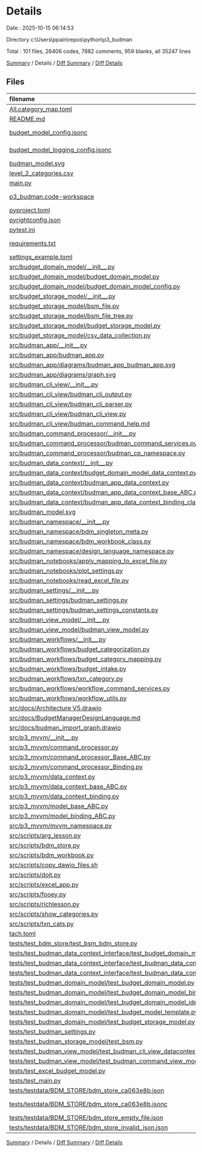 # Details

Date : 2025-10-15 06:14:53

Directory c:\\Users\\ppain\\repos\\python\\p3_budman

Total : 101 files,  26406 codes, 7882 comments, 959 blanks, all 35247 lines

[Summary](results.md) / Details / [Diff Summary](diff.md) / [Diff Details](diff-details.md)

## Files
| filename | language | code | comment | blank | total |
| :--- | :--- | ---: | ---: | ---: | ---: |
| [All.category\_map.toml](/All.category_map.toml) | TOML | 530 | 73 | 1 | 604 |
| [README.md](/README.md) | Markdown | 325 | 1 | 81 | 407 |
| [budget\_model\_config.jsonc](/budget_model_config.jsonc) | JSON with Comments | 29 | 11 | 0 | 40 |
| [budget\_model\_logging\_config.jsonc](/budget_model_logging_config.jsonc) | JSON with Comments | 61 | 18 | 0 | 79 |
| [budman\_model.svg](/budman_model.svg) | XML | 369 | 71 | 1 | 441 |
| [level\_2\_categories.csv](/level_2_categories.csv) | CSV | 248 | 0 | 1 | 249 |
| [main.py](/main.py) | Python | 67 | 41 | 3 | 111 |
| [p3\_budman.code-workspace](/p3_budman.code-workspace) | JSON with Comments | 50 | 0 | 0 | 50 |
| [pyproject.toml](/pyproject.toml) | TOML | 13 | 0 | 3 | 16 |
| [pyrightconfig.json](/pyrightconfig.json) | JSON | 6 | 0 | 0 | 6 |
| [pytest.ini](/pytest.ini) | Ini | 12 | 0 | 1 | 13 |
| [requirements.txt](/requirements.txt) | pip requirements | 164 | 0 | 1 | 165 |
| [settings\_example.toml](/settings_example.toml) | TOML | 18 | 8 | 5 | 31 |
| [src/budget\_domain\_model/\_\_init\_\_.py](/src/budget_domain_model/__init__.py) | Python | 14 | 10 | 2 | 26 |
| [src/budget\_domain\_model/budget\_domain\_model.py](/src/budget_domain_model/budget_domain_model.py) | Python | 966 | 638 | 48 | 1,652 |
| [src/budget\_domain\_model/budget\_domain\_model\_config.py](/src/budget_domain_model/budget_domain_model_config.py) | Python | 328 | 126 | 16 | 470 |
| [src/budget\_storage\_model/\_\_init\_\_.py](/src/budget_storage_model/__init__.py) | Python | 61 | 13 | 4 | 78 |
| [src/budget\_storage\_model/bsm\_file.py](/src/budget_storage_model/bsm_file.py) | Python | 82 | 45 | 9 | 136 |
| [src/budget\_storage\_model/bsm\_file\_tree.py](/src/budget_storage_model/bsm_file_tree.py) | Python | 197 | 58 | 15 | 270 |
| [src/budget\_storage\_model/budget\_storage\_model.py](/src/budget_storage_model/budget_storage_model.py) | Python | 464 | 386 | 12 | 862 |
| [src/budget\_storage\_model/csv\_data\_collection.py](/src/budget_storage_model/csv_data_collection.py) | Python | 77 | 76 | 4 | 157 |
| [src/budman\_app/\_\_init\_\_.py](/src/budman_app/__init__.py) | Python | 12 | 10 | 4 | 26 |
| [src/budman\_app/budman\_app.py](/src/budman_app/budman_app.py) | Python | 180 | 114 | 11 | 305 |
| [src/budman\_app/diagrams/budman\_app\_budman\_app.svg](/src/budman_app/diagrams/budman_app_budman_app.svg) | XML | 406 | 77 | 1 | 484 |
| [src/budman\_app/diagrams/graph.svg](/src/budman_app/diagrams/graph.svg) | XML | 406 | 77 | 1 | 484 |
| [src/budman\_cli\_view/\_\_init\_\_.py](/src/budman_cli_view/__init__.py) | Python | 16 | 5 | 2 | 23 |
| [src/budman\_cli\_view/budman\_cli\_output.py](/src/budman_cli_view/budman_cli_output.py) | Python | 80 | 49 | 3 | 132 |
| [src/budman\_cli\_view/budman\_cli\_parser.py](/src/budman_cli_view/budman_cli_parser.py) | Python | 742 | 132 | 48 | 922 |
| [src/budman\_cli\_view/budman\_cli\_view.py](/src/budman_cli_view/budman_cli_view.py) | Python | 256 | 262 | 12 | 530 |
| [src/budman\_cli\_view/budman\_command\_help.md](/src/budman_cli_view/budman_command_help.md) | Markdown | 64 | 0 | 25 | 89 |
| [src/budman\_command\_processor/\_\_init\_\_.py](/src/budman_command_processor/__init__.py) | Python | 24 | 10 | 5 | 39 |
| [src/budman\_command\_processor/budman\_command\_services.py](/src/budman_command_processor/budman_command_services.py) | Python | 685 | 323 | 10 | 1,018 |
| [src/budman\_command\_processor/budman\_cp\_namespace.py](/src/budman_command_processor/budman_cp_namespace.py) | Python | 147 | 33 | 11 | 191 |
| [src/budman\_data\_context/\_\_init\_\_.py](/src/budman_data_context/__init__.py) | Python | 15 | 4 | 2 | 21 |
| [src/budman\_data\_context/budget\_domain\_model\_data\_context.py](/src/budman_data_context/budget_domain_model_data_context.py) | Python | 229 | 187 | 14 | 430 |
| [src/budman\_data\_context/budman\_app\_data\_context.py](/src/budman_data_context/budman_app_data_context.py) | Python | 462 | 303 | 40 | 805 |
| [src/budman\_data\_context/budman\_app\_data\_context\_base\_ABC.py](/src/budman_data_context/budman_app_data_context_base_ABC.py) | Python | 188 | 189 | 37 | 414 |
| [src/budman\_data\_context/budman\_app\_data\_context\_binding\_class.py](/src/budman_data_context/budman_app_data_context_binding_class.py) | Python | 171 | 208 | 41 | 420 |
| [src/budman\_model.svg](/src/budman_model.svg) | XML | 369 | 71 | 1 | 441 |
| [src/budman\_namespace/\_\_init\_\_.py](/src/budman_namespace/__init__.py) | Python | 141 | 25 | 3 | 169 |
| [src/budman\_namespace/bdm\_singleton\_meta.py](/src/budman_namespace/bdm_singleton_meta.py) | Python | 15 | 32 | 2 | 49 |
| [src/budman\_namespace/bdm\_workbook\_class.py](/src/budman_namespace/bdm_workbook_class.py) | Python | 191 | 117 | 4 | 312 |
| [src/budman\_namespace/design\_language\_namespace.py](/src/budman_namespace/design_language_namespace.py) | Python | 202 | 83 | 5 | 290 |
| [src/budman\_notebooks/apply\_mapping\_to\_excel\_file.py](/src/budman_notebooks/apply_mapping_to_excel_file.py) | Python | 52 | 42 | 20 | 114 |
| [src/budman\_notebooks/plot\_settings.py](/src/budman_notebooks/plot_settings.py) | Python | 17 | 0 | 3 | 20 |
| [src/budman\_notebooks/read\_excel\_file.py](/src/budman_notebooks/read_excel_file.py) | Python | 31 | 26 | 18 | 75 |
| [src/budman\_settings/\_\_init\_\_.py](/src/budman_settings/__init__.py) | Python | 14 | 10 | 4 | 28 |
| [src/budman\_settings/budman\_settings.py](/src/budman_settings/budman_settings.py) | Python | 42 | 30 | 2 | 74 |
| [src/budman\_settings/budman\_settings\_constants.py](/src/budman_settings/budman_settings_constants.py) | Python | 24 | 12 | 4 | 40 |
| [src/budman\_view\_model/\_\_init\_\_.py](/src/budman_view_model/__init__.py) | Python | 11 | 5 | 2 | 18 |
| [src/budman\_view\_model/budman\_view\_model.py](/src/budman_view_model/budman_view_model.py) | Python | 681 | 787 | 14 | 1,482 |
| [src/budman\_workflows/\_\_init\_\_.py](/src/budman_workflows/__init__.py) | Python | 88 | 21 | 2 | 111 |
| [src/budman\_workflows/budget\_categorization.py](/src/budman_workflows/budget_categorization.py) | Python | 612 | 275 | 34 | 921 |
| [src/budman\_workflows/budget\_category\_mapping.py](/src/budman_workflows/budget_category_mapping.py) | Python | 608 | 185 | 17 | 810 |
| [src/budman\_workflows/budget\_intake.py](/src/budman_workflows/budget_intake.py) | Python | 74 | 75 | 7 | 156 |
| [src/budman\_workflows/txn\_category.py](/src/budman_workflows/txn_category.py) | Python | 392 | 280 | 22 | 694 |
| [src/budman\_workflows/workflow\_command\_services.py](/src/budman_workflows/workflow_command_services.py) | Python | 483 | 285 | 7 | 775 |
| [src/budman\_workflows/workflow\_utils.py](/src/budman_workflows/workflow_utils.py) | Python | 257 | 87 | 7 | 351 |
| [src/docs/Architecture V5.drawio](/src/docs/Architecture%20V5.drawio) | Draw.io | 7,395 | 0 | 1 | 7,396 |
| [src/docs/BudgetManagerDesignLanguage.md](/src/docs/BudgetManagerDesignLanguage.md) | Markdown | 126 | 0 | 74 | 200 |
| [src/docs/budman\_import\_graph.drawio](/src/docs/budman_import_graph.drawio) | Draw.io | 3,045 | 0 | 1 | 3,046 |
| [src/p3\_mvvm/\_\_init\_\_.py](/src/p3_mvvm/__init__.py) | Python | 110 | 27 | 3 | 140 |
| [src/p3\_mvvm/command\_processor.py](/src/p3_mvvm/command_processor.py) | Python | 350 | 364 | 15 | 729 |
| [src/p3\_mvvm/command\_processor\_Base\_ABC.py](/src/p3_mvvm/command_processor_Base_ABC.py) | Python | 74 | 87 | 15 | 176 |
| [src/p3\_mvvm/command\_processor\_Binding.py](/src/p3_mvvm/command_processor_Binding.py) | Python | 132 | 114 | 12 | 258 |
| [src/p3\_mvvm/data\_context.py](/src/p3_mvvm/data_context.py) | Python | 27 | 47 | 5 | 79 |
| [src/p3\_mvvm/data\_context\_base\_ABC.py](/src/p3_mvvm/data_context_base_ABC.py) | Python | 26 | 38 | 4 | 68 |
| [src/p3\_mvvm/data\_context\_binding.py](/src/p3_mvvm/data_context_binding.py) | Python | 42 | 76 | 6 | 124 |
| [src/p3\_mvvm/model\_base\_ABC.py](/src/p3_mvvm/model_base_ABC.py) | Python | 6 | 23 | 2 | 31 |
| [src/p3\_mvvm/model\_binding\_ABC.py](/src/p3_mvvm/model_binding_ABC.py) | Python | 11 | 20 | 2 | 33 |
| [src/p3\_mvvm/mvvm\_namespace.py](/src/p3_mvvm/mvvm_namespace.py) | Python | 38 | 61 | 10 | 109 |
| [src/scripts/arg\_lesson.py](/src/scripts/arg_lesson.py) | Python | 42 | 8 | 6 | 56 |
| [src/scripts/bdm\_store.py](/src/scripts/bdm_store.py) | Python | 155 | 113 | 8 | 276 |
| [src/scripts/bdm\_workbook.py](/src/scripts/bdm_workbook.py) | Python | 58 | 21 | 2 | 81 |
| [src/scripts/copy\_dawio\_files.sh](/src/scripts/copy_dawio_files.sh) | Shell Script | 1 | 1 | 3 | 5 |
| [src/scripts/doit.py](/src/scripts/doit.py) | Python | 71 | 22 | 5 | 98 |
| [src/scripts/excel\_app.py](/src/scripts/excel_app.py) | Python | 40 | 61 | 3 | 104 |
| [src/scripts/fooey.py](/src/scripts/fooey.py) | Python | 61 | 76 | 7 | 144 |
| [src/scripts/richlesson.py](/src/scripts/richlesson.py) | Python | 43 | 6 | 6 | 55 |
| [src/scripts/show\_categories.py](/src/scripts/show_categories.py) | Python | 56 | 26 | 3 | 85 |
| [src/scripts/txn\_cats.py](/src/scripts/txn_cats.py) | Python | 392 | 200 | 38 | 630 |
| [tach.toml](/tach.toml) | TOML | 29 | 0 | 7 | 36 |
| [tests/test\_bdm\_store/test\_bsm\_bdm\_store.py](/tests/test_bdm_store/test_bsm_bdm_store.py) | Python | 127 | 31 | 4 | 162 |
| [tests/test\_budman\_data\_context\_interface/test\_budget\_domain\_model\_working\_data\_base\_interface.py](/tests/test_budman_data_context_interface/test_budget_domain_model_working_data_base_interface.py) | Python | 118 | 76 | 4 | 198 |
| [tests/test\_budman\_data\_context\_interface/test\_budman\_data\_context\_base\_interface.py](/tests/test_budman_data_context_interface/test_budman_data_context_base_interface.py) | Python | 164 | 61 | 3 | 228 |
| [tests/test\_budman\_data\_context\_interface/test\_budman\_data\_context\_client\_interface.py](/tests/test_budman_data_context_interface/test_budman_data_context_client_interface.py) | Python | 171 | 20 | 7 | 198 |
| [tests/test\_budman\_domain\_model/test\_budget\_domain\_model.py](/tests/test_budman_domain_model/test_budget_domain_model.py) | Python | 264 | 49 | 10 | 323 |
| [tests/test\_budman\_domain\_model/test\_budget\_domain\_model\_binding.py](/tests/test_budman_domain_model/test_budget_domain_model_binding.py) | Python | 47 | 18 | 2 | 67 |
| [tests/test\_budman\_domain\_model/test\_budget\_domain\_model\_identity.py](/tests/test_budman_domain_model/test_budget_domain_model_identity.py) | Python | 30 | 15 | 1 | 46 |
| [tests/test\_budman\_domain\_model/test\_budget\_model\_template.py](/tests/test_budman_domain_model/test_budget_model_template.py) | Python | 160 | 53 | 11 | 224 |
| [tests/test\_budman\_domain\_model/test\_budget\_storage\_model.py](/tests/test_budman_domain_model/test_budget_storage_model.py) | Python | 16 | 46 | 4 | 66 |
| [tests/test\_budman\_settings.py](/tests/test_budman_settings.py) | Python | 10 | 15 | 2 | 27 |
| [tests/test\_budman\_storage\_model/test\_bsm.py](/tests/test_budman_storage_model/test_bsm.py) | Python | 26 | 17 | 4 | 47 |
| [tests/test\_budman\_view\_model/test\_budman\_cli\_view\_datacontext.py](/tests/test_budman_view_model/test_budman_cli_view_datacontext.py) | Python | 124 | 26 | 6 | 156 |
| [tests/test\_budman\_view\_model/test\_budman\_command\_view\_model.py](/tests/test_budman_view_model/test_budman_command_view_model.py) | Python | 21 | 15 | 0 | 36 |
| [tests/test\_excel\_budget\_model.py](/tests/test_excel_budget_model.py) | Python | 6 | 30 | 6 | 42 |
| [tests/test\_main.py](/tests/test_main.py) | Python | 18 | 13 | 2 | 33 |
| [tests/testdata/BDM\_STORE/bdm\_store\_ca063e8b.json](/tests/testdata/BDM_STORE/bdm_store_ca063e8b.json) | JSON | 117 | 0 | 0 | 117 |
| [tests/testdata/BDM\_STORE/bdm\_store\_ca063e8b.jsonc](/tests/testdata/BDM_STORE/bdm_store_ca063e8b.jsonc) | JSON with Comments | 117 | 0 | 0 | 117 |
| [tests/testdata/BDM\_STORE/bdm\_store\_empty\_file.json](/tests/testdata/BDM_STORE/bdm_store_empty_file.json) | JSON | 0 | 0 | 1 | 1 |
| [tests/testdata/BDM\_STORE/bdm\_store\_invalid\_json.json](/tests/testdata/BDM_STORE/bdm_store_invalid_json.json) | JSON | 72 | 0 | 2 | 74 |

[Summary](results.md) / Details / [Diff Summary](diff.md) / [Diff Details](diff-details.md)